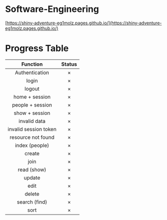 # Software-Engineering
[https://shiny-adventure-eg1molz.pages.github.io/](https://shiny-adventure-eg1molz.pages.github.io/)

# Progress Table
|       Function        | Status |
|:---------------------:|:---:|
|    Authentication     | × |
|         login         | × |
|        logout         | × |
|    home + session     | × |
|   people + session    | × |
|    show + session     | × |
|     invalid data      | × |
| invalid session token | × |
|  resource not found   | × |
|    index (people)     | × |
|        create         | × |
|         join          | × |
|      read (show)      | × |
|        update         | × |
|         edit          | × |
|        delete         | × |
|     search (find)     | × |
|         sort          | × |

